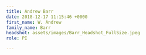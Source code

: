 ```yaml
---
title: Andrew Barr
date: 2018-12-17 11:15:46 +0000
first_name: W. Andrew
family_name: Barr
headshot: assets/images/Barr_Headshot_FullSize.jpeg
role: PI

---
```

